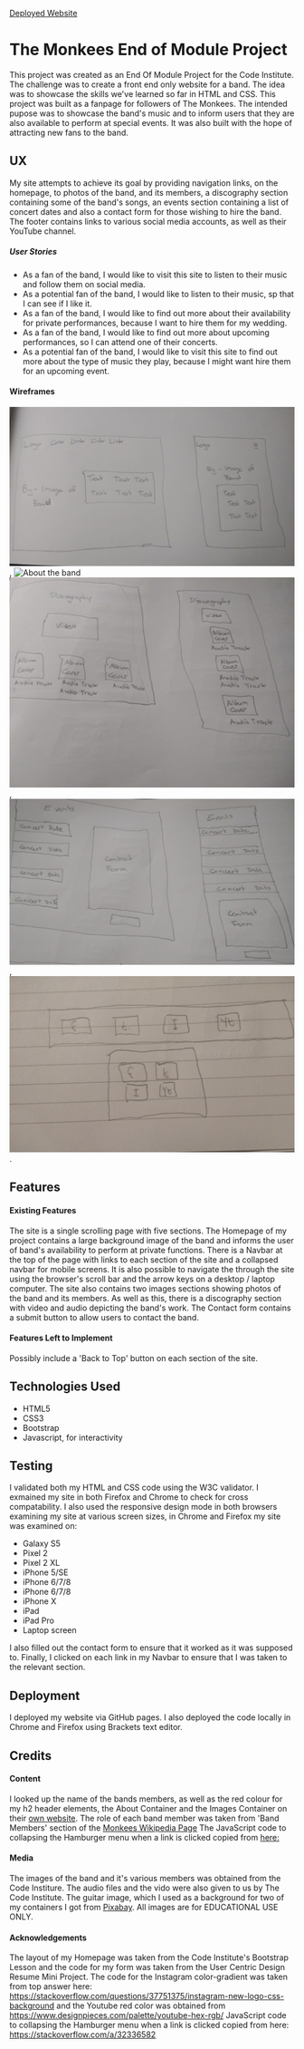 [Deployed Website](https://libbyh52.github.io/Module-Project-The-Monkees/)

# The Monkees End of Module Project
This project was created as an End Of Module Project for the Code Institute. The challenge was to create a front end only 
website for a band. The idea was to showcase the skills we've learned so far in HTML and CSS. 
This project was built as a fanpage for followers of The Monkees. The intended pupose was to showcase the band's music and to inform
users that they are also available to perform at special events. It was also built with the hope of attracting new fans to the band.

## UX
My site attempts to achieve its goal by providing navigation links, on the homepage, to photos of the band, and its members, a discography section
containing some of the band's songs, an events section containing a list of concert dates and also a contact form for those wishing to hire the band.
The footer contains links to various social media accounts, as well as their YouTube channel. 
##### User Stories
* As a fan of the band, I would like to visit this site to listen to their music and follow them on social media.
* As a potential fan of the band, I would like to listen to their music, sp that I can see if I like it.
* As a fan of the band, I would like to find out more about their availability for private performances, because I want to hire them for my wedding.
* As a fan of the band, I would like to find out more about upcoming performances, so I can attend one of their concerts.
* As a potential fan of the band, I would like to visit this site to find out more about the type of music they play, because I might want 
hire them for an upcoming event.

#### Wireframes
![Home Page](/wireframes/HomePage.jpg/),
![About the band](/wirerames/About.jpg/) 
![Music Page](/wireframes/Music.jpg/), 
![Events Page](/wireframes/Events.jpg/), 
![Footer](/wireframes/Footer.jpg/).

## Features
#### Existing Features
The site is a single scrolling page with five sections.
The Homepage of my project contains a large background image of the band and informs the user of band's availability to perform at private functions.
There is a Navbar at the top of the page with links to each section of the site and a collapsed navbar for mobile screens. It is also possible to navigate the through 
the site using the browser's scroll bar and the arrow keys on a desktop / laptop computer. 
The site also contains two images sections showing photos of the band and its members. As well as this, there is a discography section with video and audio depicting
the band's work. 
The Contact form contains a submit button to allow users to contact the band.
#### Features Left to Implement
Possibly include a 'Back to Top' button on each section of the site.


## Technologies Used
* HTML5
* CSS3
* Bootstrap
* Javascript, for interactivity

## Testing
I validated both my HTML and CSS code using the W3C validator. I exmained my site in both Firefox and Chrome to check for cross compatability. I also used the responsive design mode in both browsers
examining my site at various screen sizes, in Chrome and Firefox my site was examined on:
* Galaxy S5
* Pixel 2
* Pixel 2 XL
* iPhone 5/SE
* iPhone 6/7/8
* iPhone 6/7/8
* iPhone X
* iPad
* iPad Pro
* Laptop screen

I also filled out the contact form to ensure that it worked as it was supposed to. 
Finally, I clicked on each link in my Navbar to ensure that I was taken to the relevant section. 

## Deployment
I deployed my website via GitHub pages. I also deployed the code locally in Chrome and Firefox using Brackets text editor. 

## Credits

#### Content
I looked up the name of the bands members, as well as the red colour for my h2 header elements, the About Container and the Images Container
on their [own website](https://www.monkees.com/). The role of each band member was taken from 'Band Members' section of the [Monkees Wikipedia Page](https://en.wikipedia.org/wiki/The_Monkees) The JavaScript code to collapsing the Hamburger menu when a link is clicked copied from [here:](https://stackoverflow.com/a/32336582)

#### Media
The images of the band and it's various members was obtained from the Code Institure. The audio files and the vido were also given to us by
The Code Institute. The guitar image, which I used as a background for two of my containers I got from [Pixabay](https://pixabay.com/). All images are for EDUCATIONAL USE ONLY.

#### Acknowledgements
The layout of my Homepage was taken from the Code Institute's Bootstrap Lesson and the code for my form
was taken from the User Centric Design Resume Mini Project. 
The code for the Instagram color-gradient was taken from top answer here: https://stackoverflow.com/questions/37751375/instagram-new-logo-css-background and the Youtube 
red color was obtained from https://www.designpieces.com/palette/youtube-hex-rgb/
JavaScript code to collapsing the Hamburger menu when a link is clicked copied from here: https://stackoverflow.com/a/32336582